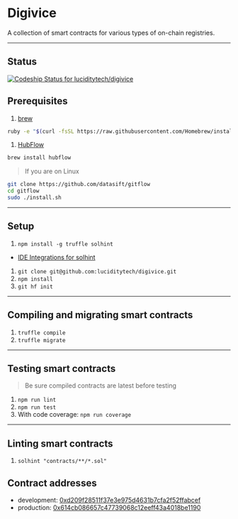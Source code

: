 # Digivice
A collection of smart contracts for various types of on-chain registries.

---
## Status

[ ![Codeship Status for luciditytech/digivice](https://app.codeship.com/projects/bb3ae590-a8f5-0136-761d-2e2cf4f8517e/status?branch=master)](https://app.codeship.com/projects/308664)

## Prerequisites

1. [brew](http://brew.sh)

  ```sh
  ruby -e "$(curl -fsSL https://raw.githubusercontent.com/Homebrew/install/master/install)"
  ```

1. [HubFlow](http://datasift.github.io/gitflow/)

  ```sh
  brew install hubflow
  ```

> If you are on Linux

  ```sh
  git clone https://github.com/datasift/gitflow
  cd gitflow
  sudo ./install.sh
  ```

---

## Setup

1. `npm install -g truffle solhint`
  * [IDE Integrations for solhint](https://github.com/protofire/solhint#ide-integrations)
1. `git clone git@github.com:luciditytech/digivice.git`
1. `npm install`
1. `git hf init`

---

## Compiling and migrating smart contracts

1. `truffle compile`
1. `truffle migrate`

---

## Testing smart contracts

> Be sure compiled contracts are latest before testing
1. `npm run lint`
1. `npm run test`
1. With code coverage: `npm run coverage`

---

## Linting smart contracts
1. `solhint "contracts/**/*.sol"`

## Contract addresses

* development: [0xd209f28511f37e3e975d4631b7cfa2f52ffabcef](https://ropsten.etherscan.io/address/0xd209f28511f37e3e975d4631b7cfa2f52ffabcef#readContract)
* production: [0x614cb086657c47739068c12eeff43a4018be1190](https://ropsten.etherscan.io/address/0x614cb086657c47739068c12eeff43a4018be1190#readContract)
